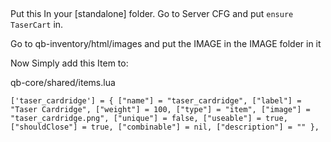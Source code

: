 ##
Put this In your [standalone] folder. 
Go to Server CFG and put `ensure TaserCart` in.

Go to qb-inventory/html/images and put the IMAGE in the IMAGE folder in it

Now Simply add this Item to:

qb-core/shared/items.lua

`['taser_cardridge'] = {
                    ["name"] = "taser_cardridge",
                    ["label"] = "Taser Cardridge",
                    ["weight"] = 100,
                    ["type"] = "item",
                    ["image"] = "taser_cardridge.png",
                    ["unique"] = false,
                    ["useable"] = true,
                    ["shouldClose"] = true,
                    ["combinable"] = nil,
                    ["description"] = ""
                },`